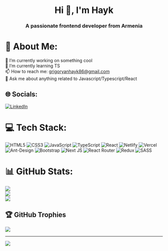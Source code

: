 # <h1 align="center">Hi 👋, I'm Hayk</h1>
<h3 align="center">A passionate frontend developer from Armenia</h3>

# 💫 About Me:
🔭 I’m currently working on something cool<br>🌱 I’m currently learning TS<br>📫  How to reach me: grigoryanhayk86@gmail.com<br>💬  Ask me about anything related to Javascript/Typescript/React<br>

## 🌐 Socials:
[![LinkedIn](https://img.shields.io/badge/LinkedIn-%230077B5.svg?logo=linkedin&logoColor=white)](https://linkedin.com/in/hayk-grigoryan-207110231) 

# 💻 Tech Stack:
![HTML5](https://img.shields.io/badge/html5-%23E34F26.svg?style=for-the-badge&logo=html5&logoColor=white) ![CSS3](https://img.shields.io/badge/css3-%231572B6.svg?style=for-the-badge&logo=css3&logoColor=white) ![JavaScript](https://img.shields.io/badge/javascript-%23323330.svg?style=for-the-badge&logo=javascript&logoColor=%23F7DF1E) ![TypeScript](https://img.shields.io/badge/typescript-%23007ACC.svg?style=for-the-badge&logo=typescript&logoColor=white) ![React](https://img.shields.io/badge/react-%2320232a.svg?style=for-the-badge&logo=react&logoColor=%2361DAFB) ![Netlify](https://img.shields.io/badge/netlify-%23000000.svg?style=for-the-badge&logo=netlify&logoColor=#00C7B7) ![Vercel](https://img.shields.io/badge/vercel-%23000000.svg?style=for-the-badge&logo=vercel&logoColor=white) ![Ant-Design](https://img.shields.io/badge/-AntDesign-%230170FE?style=for-the-badge&logo=ant-design&logoColor=white) ![Bootstrap](https://img.shields.io/badge/bootstrap-%23563D7C.svg?style=for-the-badge&logo=bootstrap&logoColor=white) ![Next JS](https://img.shields.io/badge/Next-black?style=for-the-badge&logo=next.js&logoColor=white) ![React Router](https://img.shields.io/badge/React_Router-CA4245?style=for-the-badge&logo=react-router&logoColor=white) ![Redux](https://img.shields.io/badge/redux-%23593d88.svg?style=for-the-badge&logo=redux&logoColor=white) ![SASS](https://img.shields.io/badge/SASS-hotpink.svg?style=for-the-badge&logo=SASS&logoColor=white)
# 📊 GitHub Stats:
![](https://github-readme-stats.vercel.app/api?username=Haykoo666&theme=gruvbox&hide_border=false&include_all_commits=false&count_private=false)<br/>
![](https://github-readme-streak-stats.herokuapp.com/?user=Haykoo666&theme=gruvbox&hide_border=false)<br/>
![](https://github-readme-stats.vercel.app/api/top-langs/?username=Haykoo666&theme=gruvbox&hide_border=false&include_all_commits=false&count_private=false&layout=compact)

## 🏆 GitHub Trophies
![](https://github-profile-trophy.vercel.app/?username=Haykoo666&theme=gruvbox&no-frame=false&no-bg=false&margin-w=4)

---
[![](https://visitcount.itsvg.in/api?id=Haykoo666&icon=4&color=0)](https://visitcount.itsvg.in)

<!-- Proudly created with GPRM ( https://gprm.itsvg.in ) -->
